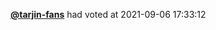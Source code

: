  <a href=https://github.com/tarjin-fans><strong>@tarjin-fans</strong></a>  had voted  at 2021-09-06 17:33:12 
